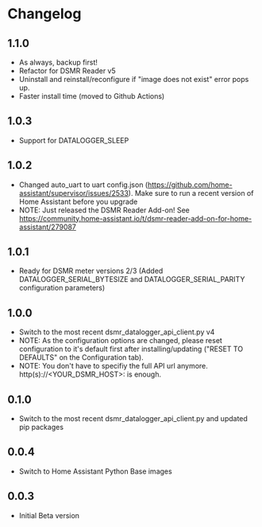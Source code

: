 # Changelog

## 1.1.0

- As always, backup first!
- Refactor for DSMR Reader v5
- Uninstall and reinstall/reconfigure if "image does not exist" error pops up.
- Faster install time (moved to Github Actions)

## 1.0.3

- Support for DATALOGGER_SLEEP

## 1.0.2

- Changed auto_uart to uart config.json (https://github.com/home-assistant/supervisor/issues/2533). Make sure to run a recent version of Home Assistant before you upgrade
- NOTE: Just released the DSMR Reader Add-on! See https://community.home-assistant.io/t/dsmr-reader-add-on-for-home-assistant/279087

## 1.0.1

- Ready for DSMR meter versions 2/3 (Added DATALOGGER_SERIAL_BYTESIZE and DATALOGGER_SERIAL_PARITY configuration parameters)

## 1.0.0

- Switch to the most recent dsmr_datalogger_api_client.py v4
- NOTE: As the configuration options are changed, please reset configuration to it's default first after installing/updating ("RESET TO DEFAULTS" on the Configuration tab).
- NOTE: You don't have to specifiy the full API url anymore. http(s)://<YOUR_DSMR_HOST>:<PORT> is enough.

## 0.1.0

- Switch to the most recent dsmr_datalogger_api_client.py and updated pip packages

## 0.0.4

- Switch to Home Assistant Python Base images

## 0.0.3

- Initial Beta version